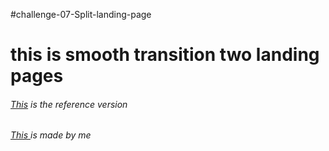 #challenge-07-Split-landing-page

# this is smooth transition two landing pages 

<h6>
<a href="https://50projects50days.com/projects/split-landing-page/">This</a> is the reference version 
</h6>

<h6><a href="https://leafy-banoffee-4f1155.netlify.app/">This </a> is made by me </h6>